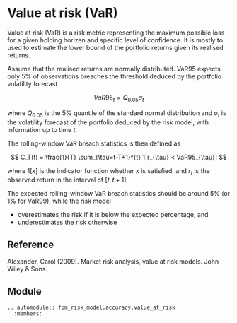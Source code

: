 # Value at risk (VaR)

Value at risk (VaR) is a risk metric representing the maximum possible
loss for a given holding horizen and specific level of confidence. It is
mostly to used to estimate the lower bound of the portfolio returns given
its realised returns.

Assume that the realised returns are normally distributed. VaR95 expects
only 5% of observations breaches the threshold deduced by the portfolio
volatility forecast

$$
VaR95_t = Q_{0.05} \sigma_t
$$

where $Q_{0.05}$ is the 5% quantile of the standard normal distribution
and $\sigma_t$ is the volatility forecast of the portfolio deduced by
the risk model, with information up to time $t$.

The rolling-window VaR breach statistics is then defined as

$$
C_T(t) = \frac{1}{T} \sum_{\tau=t-T+1}^{t} 1[r_{\tau} < VaR95_{\tau}]
$$

where $1[x]$ is the indicator function whether x is satisfied, and
$r_t$ is the observed return in the interval of $[t, t+1]$

The expected rolling-window VaR breach statistics should be around
5% (or 1% for VaR99), while the risk model

- overestimates the risk if it is below the expected percentage, and
- underestimates the risk otherwise

## Reference

Alexander, Carol (2009). Market risk analysis, value at risk models. John Wiley & Sons.

## Module

```{eval-rst}
.. automodule:: fpm_risk_model.accuracy.value_at_risk
  :members:
```
